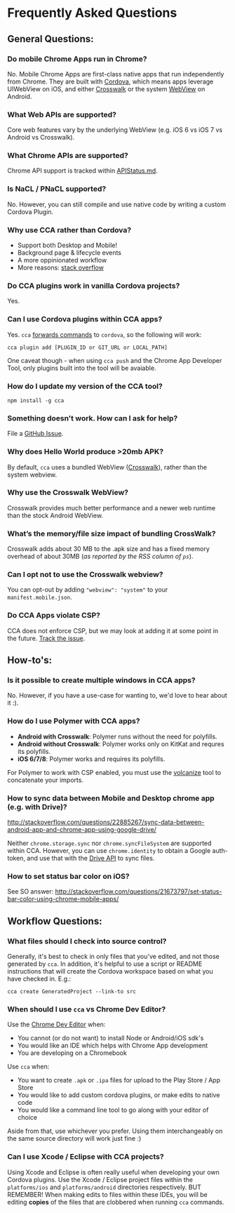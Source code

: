 # Frequently Asked Questions

## General Questions:
### Do mobile Chrome Apps run in Chrome?

No. Mobile Chrome Apps are first-class native apps that run independently from Chrome. They are built with [Cordova](https://cordova.apache.org/), which means apps leverage UIWebView on iOS, and either [Crosswalk](https://crosswalk-project.org) or the system [WebView](http://developer.android.com/reference/android/webkit/WebView.html) on Android.


### What Web APIs are supported?

Core web features vary by the underlying WebView (e.g. iOS 6 vs iOS 7 vs Android vs Crosswalk).


### What Chrome APIs are supported?

Chrome API support is tracked within [APIStatus.md](https://github.com/MobileChromeApps/mobile-chrome-apps/blob/master/docs/APIStatus.md).


### Is NaCL / PNaCL supported?

No. However, you can still compile and use native code by writing a custom Cordova Plugin.


### Why use CCA rather than Cordova?

- Support both Desktop and Mobile!
- Background page & lifecycle events
- A more oppinionated workflow
- More reasons: [stack overflow](http://stackoverflow.com/questions/21684414/reasons-for-porting-a-cordova-app-to-a-mobile-chrome-app/)


### Do CCA plugins work in vanilla Cordova projects?

Yes.


### Can I use Cordova plugins within CCA apps?
Yes. `cca` [forwards commands](http://stackoverflow.com/questions/21886407/chrome-cordova-app-plugin-access/) to `cordova`, so the following will work:

    cca plugin add [PLUGIN_ID or GIT_URL or LOCAL_PATH]

One caveat though - when using `cca push` and the Chrome App Developer Tool, only plugins built into the tool will be avaiable.


### How do I update my version of the CCA tool?

    npm install -g cca


### Something doesn't work. How can I ask for help?

File a [GitHub Issue](https://github.com/MobileChromeApps/mobile-chrome-apps/issues).


### Why does Hello World produce >20mb APK?

By default, `cca` uses a bundled WebView ([Crosswalk](https://crosswalk-project.org)), rather than the system webview.


### Why use the Crosswalk WebView?

Crosswalk provides much better performance and a newer web runtime than the stock Android WebView.


### What’s the memory/file size impact of bundling CrossWalk?

Crosswalk adds about 30 MB to the .apk size and has a fixed memory overhead of about 30MB (_as reported by the RSS column of `ps`_).


### Can I opt not to use the Crosswalk webview?

You can opt-out by adding `"webview": "system"` to your `manifest.mobile.json`.


### Do CCA Apps violate CSP?

CCA does not enforce CSP, but we may look at adding it at some point in the future. [Track the issue](https://github.com/MobileChromeApps/mobile-chrome-apps/issues/73).


## How-to's:

### Is it possible to create multiple windows in CCA apps?

No. However, if you have a use-case for wanting to, we'd love to hear about it :).


### How do I use Polymer with CCA apps?

* __Android with Crosswalk__: Polymer runs without the need for polyfills.
* __Android without Crosswalk__: Polymer works only on KitKat and requres its polyfills.
* __iOS 6/7/8__: Polymer works and requires its polyfills.

For Polymer to work with CSP enabled, you must use the [volcanize](http://www.polymer-project.org/articles/concatenating-web-components.html) tool to concatenate your imports.


### How to sync data between Mobile and Desktop chrome app (e.g. with Drive)?

http://stackoverflow.com/questions/22885267/sync-data-between-android-app-and-chrome-app-using-google-drive/

Neither `chrome.storage.sync` nor `chrome.syncFileSystem` are supported within CCA. However, you can use `chrome.identity` to obtain a Google auth-token, and use that with the [Drive API](https://developers.google.com/drive/web/quickstart/quickstart-js) to sync files.


### How to set status bar color on iOS?

See SO answer: http://stackoverflow.com/questions/21673797/set-status-bar-color-using-chrome-mobile-apps/


## Workflow Questions:

### What files should I check into source control?

Generally, it's best to check in only files that you've edited, and not those generated by `cca`. In addition, it's helpful to use a script or README instructions that will create the Cordova workspace based on what you have checked in. E.g.:

    cca create GeneratedProject --link-to src

### When should I use `cca` vs Chrome Dev Editor?

Use the [Chrome Dev Editor](https://chrome.google.com/webstore/detail/chrome-dev-editor-develop/pnoffddplpippgcfjdhbmhkofpnaalpg) when:
- You cannot (or do not want) to install Node or Android/iOS sdk's
- You would like an IDE which helps with Chrome App development
- You are developing on a Chromebook

Use `cca` when:
- You want to create `.apk` or `.ipa` files for upload to the Play Store / App Store
- You would like to add custom cordova plugins, or make edits to native code
- You would like a command line tool to go along with your editor of choice

Aside from that, use whichever you prefer.  Using them interchangeably on the same source directory will work just fine :)

### Can I use Xcode / Eclipse with CCA projects?

Using Xcode and Eclipse is often really useful when developing your own Cordova plugins. Use the Xcode / Eclipse project files within the `platforms/ios` and `platforms/android` directories respectively. BUT REMEMBER! When making edits to files within these IDEs, you will be editing __copies__ of the files that are clobbered when running `cca` commands.
